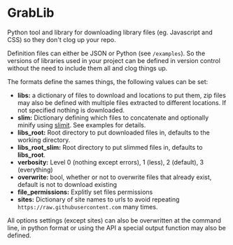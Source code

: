 GrabLib
=======

Python tool and library for downloading library files (eg. Javascript and CSS) so they don't clog up your repo.

Definition files can either be JSON or Python (see `/examples`). So the versions of libraries used in your project can be defined in version control without the need to include them all and clog things up.

The formats define the sames things, the following values can be set:
* **libs:** a dictionary of files to download and locations to put them, zip files may also be defined with multiple files extracted to different locations. If not specified nothing is downloaded.
* **slim:** Dictionary defining which files to concatenate and optionally minify using [slimit](https://github.com/rspivak/slimit). See examples for details.
* **libs_root:** Root directory to put downloaded files in, defaults to the working directory.
* **libs_root_slim:** Root directory to put slimmed files in, defaults to **libs_root**.
* **verbosity:** Level 0 (nothing except errors), 1 (less),  2 (default), 3 (everything)
* **overwrite:** bool, whether or not to overwrite files that already exist, default is not to download existing
* **file_permissions:** Explitly set files permissions
* **sites:** Dictionary of site names to urls to avoid repeating `https://raw.githubusercontent.com` many times.

All options settings (except sites) can also be overwritten at the command line, in python format or using the API a special output function may also be defined.